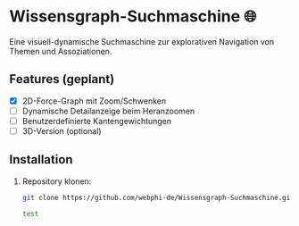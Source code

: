 # Wissensgraph-Suchmaschine 🌐

Eine visuell-dynamische Suchmaschine zur explorativen Navigation von Themen und Assoziationen.

## Features (geplant)
- [x] 2D-Force-Graph mit Zoom/Schwenken
- [ ] Dynamische Detailanzeige beim Heranzoomen
- [ ] Benutzerdefinierte Kantengewichtungen
- [ ] 3D-Version (optional)

## Installation
1. Repository klonen:
   ```bash
   git clone https://github.com/webphi-de/Wissensgraph-Suchmaschine.git

   test